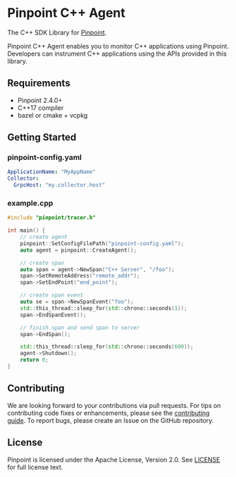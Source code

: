 # Pinpoint C++ Agent

The C++ SDK Library for [Pinpoint](https://github.com/pinpoint-apm/pinpoint).

Pinpoint C++ Agent enables you to monitor C++ applications using Pinpoint.
Developers can instrument C++ applications using the APIs provided in this library.

## Requirements
* Pinpoint 2.4.0+
* C++17 compiler
* bazel or cmake + vcpkg

## Getting Started
### pinpoint-config.yaml
```yaml
ApplicationName: "MyAppName"
Collector:
  GrpcHost: "my.collector.host"
```

### example.cpp
```cpp
#include "pinpoint/tracer.h"

int main() {
    // create agent
    pinpoint::SetConfigFilePath("pinpoint-config.yaml");
    auto agent = pinpoint::CreateAgent();

    // create span
    auto span = agent->NewSpan("C++ Server", "/foo");
    span->SetRemoteAddress("remote_addr");
    span->SetEndPoint("end_point");

    // create span event
    auto se = span->NewSpanEvent("foo");
    std::this_thread::sleep_for(std::chrono::seconds(1));
    span->EndSpanEvent();

    // finish span and send span to server
    span->EndSpan();

    std::this_thread::sleep_for(std::chrono::seconds(600));
    agent->Shutdown();
    return 0;
}
```
## Contributing

We are looking forward to your contributions via pull requests.
For tips on contributing code fixes or enhancements, please see the [contributing guide](CONTRIBUTING.md).
To report bugs, please create an Issue on the GitHub repository. 

## License

Pinpoint is licensed under the Apache License, Version 2.0. See [LICENSE](LICENSE) for full license text.
